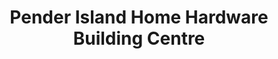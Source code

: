 ---
title: "Pender Island Home Hardware Building Centre"
url: /pender-island/pender-island-home-hardware-building-centre/
shop: hardware
---